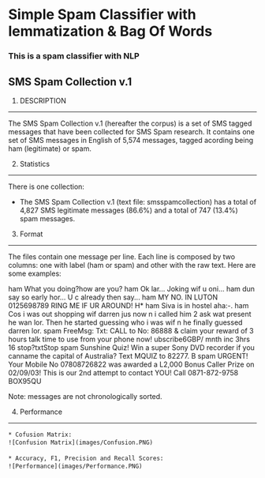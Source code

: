 # Simple Spam Classifier with lemmatization & Bag Of Words
### This is a spam classifier with NLP

SMS Spam Collection v.1
-------------------------

1. DESCRIPTION
--------------

The SMS Spam Collection v.1 (hereafter the corpus) is a set of SMS tagged messages that have been collected for SMS Spam research. It contains one set of SMS messages in English of 5,574 messages, tagged acording being ham (legitimate) or spam. 



2. Statistics
---------------

There is one collection:

- The SMS Spam Collection v.1 (text file: smsspamcollection) has a total of 4,827 SMS legitimate messages (86.6%) and a total of 747 (13.4%) spam messages.


3. Format
-----------

The files contain one message per line. Each line is composed by two columns: one with label (ham or spam) and other with the raw text. Here are some examples:

ham   What you doing?how are you?
ham   Ok lar... Joking wif u oni...
ham   dun say so early hor... U c already then say...
ham   MY NO. IN LUTON 0125698789 RING ME IF UR AROUND! H*
ham   Siva is in hostel aha:-.
ham   Cos i was out shopping wif darren jus now n i called him 2 ask wat present he wan lor. Then he started guessing who i was wif n he finally guessed darren lor.
spam   FreeMsg: Txt: CALL to No: 86888 & claim your reward of 3 hours talk time to use from your phone now! ubscribe6GBP/ mnth inc 3hrs 16 stop?txtStop
spam   Sunshine Quiz! Win a super Sony DVD recorder if you canname the capital of Australia? Text MQUIZ to 82277. B
spam   URGENT! Your Mobile No 07808726822 was awarded a L2,000 Bonus Caller Prize on 02/09/03! This is our 2nd attempt to contact YOU! Call 0871-872-9758 BOX95QU

Note: messages are not chronologically sorted.



4. Performance 
---------------
    * Cofusion Matrix:
    ![Confusion Matrix](images/Confusion.PNG)

    * Accuracy, F1, Precision and Recall Scores:
    ![Performance](images/Performance.PNG)



